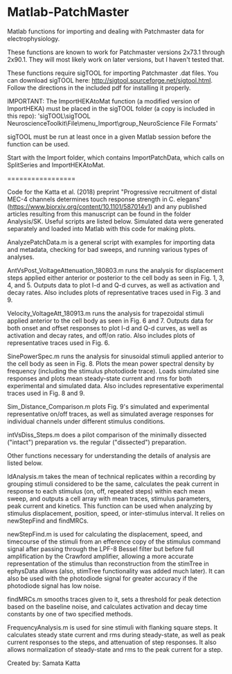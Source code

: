 Matlab-PatchMaster
==================

Matlab functions for importing and dealing with Patchmaster data for electrophysiology.

These functions are known to work for Patchmaster versions 2x73.1 through 2x90.1. They will most likely work on later versions, but I haven't tested that.

These functions require sigTOOL for importing Patchmaster .dat files. You can download sigTOOL here: http://sigtool.sourceforge.net/sigtool.html.
Follow the directions in the included pdf for installing it properly.

IMPORTANT:
The ImportHEKAtoMat function (a modified version of ImportHEKA) must be placed in the sigTOOL folder (a copy is included in this repo):
'sigTOOL\sigTOOL NeuroscienceToolkit\File\menu_Import\group_NeuroScience File Formats' 

sigTOOL must be run at least once in a given Matlab session before the function can be used.

Start with the Import folder, which contains ImportPatchData, which calls on SplitSeries and ImportHEKAtoMat.

=================

Code for the Katta et al. (2018) preprint "Progressive recruitment of distal MEC-4 channels determines touch response strength in C. elegans" (https://www.biorxiv.org/content/10.1101/587014v1) and any published articles resulting from this manuscript can be found in the folder Analysis/SK. Useful scripts are listed below. Simulated data were generated separately and loaded into Matlab with this code for making plots.

   AnalyzePatchData.m is a general script with examples for importing data and metadata, checking for bad sweeps, and running various types of analyses.

   AntVsPost_VoltageAttenuation_180803.m runs the analysis for displacement steps applied either anterior or posterior to the cell body as seen in Fig. 1, 3, 4, and 5. Outputs data to plot I-d and Q-d curves, as well as activation and decay rates. Also includes plots of representative traces used in Fig. 3 and 9.

   Velocity_VoltageAtt_180913.m runs the analysis for trapezoidal stimuli applied anterior to the cell body as seen in Fig. 6 and 7. Outputs data for both onset and offset responses to plot I-d and Q-d curves, as well as activation and decay rates, and off/on ratio. Also includes plots of representative traces used in Fig. 6.

   SinePowerSpec.m runs the analysis for sinusoidal stimuli applied anterior to the cell body as seen in Fig. 8. Plots the mean power spectral density by frequency (including the stimulus photodiode trace). Loads simulated sine responses and plots mean steady-state current and rms for both experimental and simulated data. Also includes representative experimental traces used in Fig. 8 and 9.

   Sim_Distance_Comparison.m plots Fig. 9's simulated and experimental representative on/off traces, as well as simulated average responses for individual channels under different stimulus conditions.

   intVsDiss_Steps.m does a pilot comparison of the minimally dissected ("intact") preparation vs. the regular ("dissected") preparation.

Other functions necessary for understanding the details of analysis are listed below.

   IdAnalysis.m takes the mean of technical replicates within a recording by grouping stimuli considered to be the same, calculates the peak current in response to each stimulus (on, off, repeated steps) within each mean sweep, and outputs a cell array with mean traces, stimulus parameters, peak current and kinetics. This function can be used when analyzing by stimulus displacement, position, speed, or inter-stimulus interval. It relies on newStepFind and findMRCs.

   newStepFind.m is used for calculating the displacement, speed, and timecourse of the stimuli from an efference copy of the stimulus command signal after passing through the LPF-8 Bessel filter but before full amplification by the Crawford amplifier, allowing a more accurate representation of the stimulus than reconstruction from the stimTree in ephysData allows (also, stimTree functionality was added much later). It can also be used with the photodiode signal for greater accuracy if the photodiode signal has low noise.
    
   findMRCs.m smooths traces given to it, sets a threshold for peak detection based on the baseline noise, and calculates activation and decay time constants by one of two specified methods.

   FrequencyAnalysis.m is used for sine stimuli with flanking square steps. It calculates steady state current and rms during steady-state, as well as peak current responses to the steps, and attenuation of step responses. It also allows normalization of steady-state and rms to the peak current for a step.

Created by: Samata Katta

